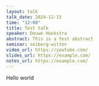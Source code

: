 ```yaml
---
layout: talk
talk_date: 2024-12-13
time: "12:00"
title: Test talk
speaker: Douwe Hoekstra
abstract: This is a test abstract
seminar: seiberg-witten
video_url: https://youtube.com/
slides_url: https://example.com/
notes_url: https://example.com/
---
```

Hello world
